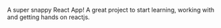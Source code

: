 A super snappy React App! A great project to start learning, working with and getting hands on reactjs.

